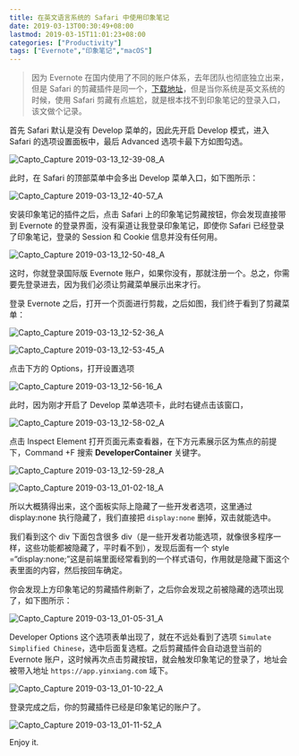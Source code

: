 ```yaml
---
title: 在英文语言系统的 Safari 中使用印象笔记
date: 2019-03-13T00:30:49+08:00
lastmod: 2019-03-15T11:01:23+08:00
categories: ["Productivity"]
tags: ["Evernote","印象笔记","macOS"]
---
```



> 因为 Evernote 在国内使用了不同的账户体系，去年团队也彻底独立出来，但是 Safari 的剪藏插件是同一个，[下载地址](https://safari-extensions.apple.com/details/?id=com.evernote.safari.clipper-Q79WDW8YH9)，但是当你系统是英文系统的时候，使用 Safari 剪藏有点尴尬，就是根本找不到印象笔记的登录入口，该文做个记录。

<!-- more -->

首先 Safari 默认是没有 Develop 菜单的，因此先开启 Develop 模式，进入 Safari 的选项设置面板中，最后 Advanced 选项卡最下方如图勾选。

![Capto_Capture 2019-03-13_12-39-08_A](https://i.imgur.com/J5HvXn1.png)

此时，在 Safari 的顶部菜单中会多出 Develop 菜单入口，如下图所示：

![Capto_Capture 2019-03-13_12-40-57_A](https://i.imgur.com/OxPf4Ji.png)


安装印象笔记的插件之后，点击 Safari 上的印象笔记剪藏按钮，你会发现直接带到 Evernote 的登录界面，没有渠道让我登录印象笔记，即使你 Safari 已经登录了印象笔记，登录的 Session 和 Cookie 信息并没有任何用。

![Capto_Capture 2019-03-13_12-50-48_A](https://i.imgur.com/gVTWCOc.png)


这时，你就登录国际版 Evernote 账户，如果你没有，那就注册一个。总之，你需要先登录进去，因为我们必须让剪藏菜单展示出来才行。

登录 Evernote 之后，打开一个页面进行剪裁，之后如图，我们终于看到了剪藏菜单：

![Capto_Capture 2019-03-13_12-52-36_A](https://i.imgur.com/VtvROcP.png)


![Capto_Capture 2019-03-13_12-53-45_A](https://i.imgur.com/LsitsxG.png)


点击下方的 Options，打开设置选项

![Capto_Capture 2019-03-13_12-56-16_A](https://i.imgur.com/KpQefZc.png)


此时，因为刚才开启了 Develop 菜单选项卡，此时右键点击该窗口，

![Capto_Capture 2019-03-13_12-58-02_A](https://i.imgur.com/ylecnyS.png)


点击 Inspect Element 打开页面元素查看器，在下方元素展示区为焦点的前提下，Command +F 搜索 **DeveloperContainer** 关键字。


![Capto_Capture 2019-03-13_12-59-28_A](https://i.imgur.com/0DSMO39.png)


![Capto_Capture 2019-03-13_01-02-18_A](https://i.imgur.com/t3uqMa4.png)

所以大概猜得出来，这个面板实际上隐藏了一些开发者选项，这里通过 display:none 执行隐藏了，我们直接把 `display:none` 删掉，双击就能选中。



我们看到这个 div 下面包含很多 div（是一些开发者功能选项，就像很多程序一样，这些功能都被隐藏了，平时看不到），发现后面有一个 style =“display:none;”这是前端里面经常看到的一个样式语句，作用就是隐藏下面这个表里面的内容，然后按回车确定。

你会发现上方印象笔记的剪藏插件刷新了，之后你会发现之前被隐藏的选项出现了，如下图所示：


![Capto_Capture 2019-03-13_01-05-31_A](https://i.imgur.com/95qql8h.png)

Developer Options 这个选项表单出现了，就在不远处看到了选项 `Simulate Simplified Chinese`，选中后面复选框。之后剪藏插件会自动退登当前的 Evernote 账户，这时候再次点击剪藏按钮，就会触发印象笔记的登录了，地址会被带入地址 `https://app.yinxiang.com` 域下。

![Capto_Capture 2019-03-13_01-10-22_A](https://i.imgur.com/DH2DdLa.png)

登录完成之后，你的剪藏插件已经是印象笔记的账户了。


![Capto_Capture 2019-03-13_01-11-52_A](https://i.imgur.com/PXCjU4U.png)


Enjoy it.
